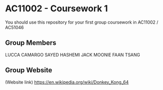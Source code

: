# AC11002 - Coursework 1
You should use this repository for your first group coursework in AC11002 / AC51046

## Group Members
LUCCA CAMARGO
SAYED HASHEMI
JACK MOONIE
FAAN TSANG

## Group Website
(Website link)
https://en.wikipedia.org/wiki/Donkey_Kong_64
